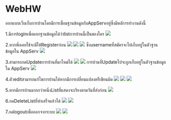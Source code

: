 # WebHW
ออกแบบเว็บเก็บการบ้านโดยมีการเชื่อมฐานข้อมูลกับAppServอยู่ซึ่งมีหลัการทำงานดังนี้

1.มีการloginเพื่อแยกฐานข้อมูลได้ว่าlistการบ้านนี้เป็นของใคร
<img src="https://user-images.githubusercontent.com/50855686/91655284-a8433100-ead9-11ea-8ca9-9bddbe72e8e8.png">

2.หากพึ่งเคยใช้จะมีให้Registerก่อน
<img src="https://user-images.githubusercontent.com/50855686/91655288-aa0cf480-ead9-11ea-8d29-8901f2fd8e4d.png">
<img src="https://user-images.githubusercontent.com/50855686/91655285-a8dbc780-ead9-11ea-95eb-b80c739b659d.png">
<img src="https://user-images.githubusercontent.com/50855686/91655275-a5484080-ead9-11ea-9508-557b051d0148.png">
ซึ่งusernameที่สมัครจะไปเก็บอยู่ในตัวฐานข้อมูลใน AppServ
<img src="https://user-images.githubusercontent.com/50855686/91655272-a2e5e680-ead9-11ea-9f1f-90b300900a82.png">

3.สามารถกดUpdateการบ้านที่มาใหม่ได้
<img src="https://user-images.githubusercontent.com/50855686/91655598-f0fbe980-eadb-11ea-895c-5d62b380c494.png">
<img src="https://user-images.githubusercontent.com/50855686/91655276-a5e0d700-ead9-11ea-8dd7-cdd1faa79ec7.png">
การบ้านที่Updateไปจะถูกเก็บอยู่ในตัวฐานข้อมูลใน AppServ
<img src="https://user-images.githubusercontent.com/50855686/91655273-a4afaa00-ead9-11ea-84ad-74f5d5130128.png">

4.ตัวeditสามารถแก้ไขการบ้านได้หากมีการเปลี่ยนแปลงหรืเขียนผิด
<img src="https://user-images.githubusercontent.com/50855686/91655278-a5e0d700-ead9-11ea-971a-6dc7689cc6a8.png">
<img src="https://user-images.githubusercontent.com/50855686/91655274-a4afaa00-ead9-11ea-8476-7fd8266b740f.png">
<img src="https://user-images.githubusercontent.com/50855686/91655279-a6796d80-ead9-11ea-99e6-133770142419.png">

5.หากมีการบ้านมากกว่าหนึ่งListที่แสดงจะเรียงตามวันที่ส่งก่อน
<img src="https://user-images.githubusercontent.com/50855686/91655286-a8dbc780-ead9-11ea-873b-9c6f7d5458b3.png">

6.กดDeleteListที่ทำเสร็จแล้วได้
<img src="https://user-images.githubusercontent.com/50855686/91655280-a7120400-ead9-11ea-8d73-7195bd4d71f4.png">
<img src="https://user-images.githubusercontent.com/50855686/91655281-a7aa9a80-ead9-11ea-8536-805f0b004610.png">

7.กดlogoutเพื่อออกจากระบบ
<img src="https://user-images.githubusercontent.com/50855686/91655282-a7aa9a80-ead9-11ea-99ef-c9ad6ab995da.png">
<img src="https://user-images.githubusercontent.com/50855686/91655284-a8433100-ead9-11ea-8ca9-9bddbe72e8e8.png">
